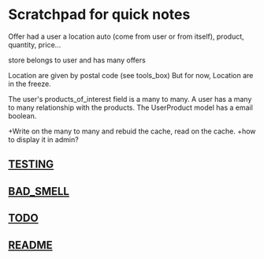 # Scratchpad for quick notes
Offer had a user a location auto (come from user or from itself), product,
 quantity, price...

store belongs to user and has many offers

Location are given by postal code (see tools_box)
But for now, Location are in the freeze.

The user's products_of_interest field is a many to many. A user has a many to
 many relationship with the products. The UserProduct model has a email boolean.

+Write on the many to many and rebuid the cache, read on the cache.
+how to display it in admin?

## [TESTING](TESTING.md)

## [BAD_SMELL](BAD_SMELL.md)

## [TODO](TODO.md)

## [README](README.md)
